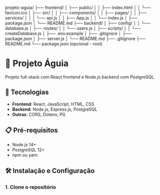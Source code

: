 projeto-aguia/
├── frontend/
│   ├── public/
│   │   ├── index.html
│   │   └── favicon.ico
│   ├── src/
│   │   ├── components/
│   │   ├── pages/
│   │   ├── services/
│   │   │   └── api.js
│   │   ├── App.js
│   │   └── index.js
│   ├── package.json
│   └── README.md
├── backend/
│   ├── config/
│   │   └── database.js
│   ├── routes/
│   │   └── users.js
│   ├── scripts/
│   │   └── createDatabase.js
│   ├── .env.example
│   ├── .gitignore
│   ├── package.json
│   ├── server.js
│   └── README.md
├── .gitignore
├── README.md
└── package.json (opcional - root)

# 🦅 Projeto Águia

Projeto full-stack com React frontend e Node.js backend com PostgreSQL.

## 🚀 Tecnologias

- **Frontend**: React, JavaScript, HTML, CSS
- **Backend**: Node.js, Express.js, PostgreSQL
- **Outras**: CORS, Dotenv, PG

## 📋 Pré-requisitos

- Node.js 14+
- PostgreSQL 12+
- npm ou yarn

## 🛠️ Instalação e Configuração

### 1. Clone o repositório
```bash
